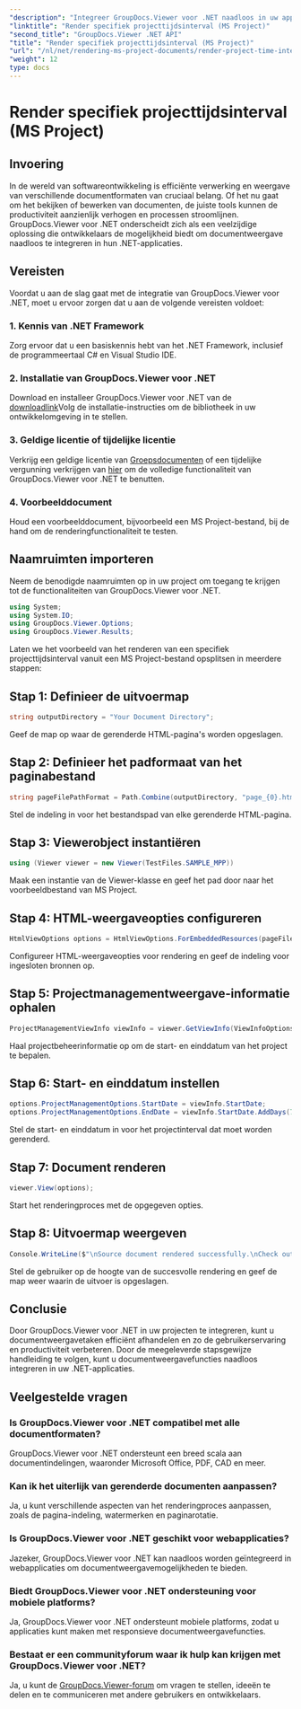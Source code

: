 ```yaml
---
"description": "Integreer GroupDocs.Viewer voor .NET naadloos in uw applicaties voor efficiënte documentweergave. Verhoog de productiviteit met veelzijdige renderingmogelijkheden."
"linktitle": "Render specifiek projecttijdsinterval (MS Project)"
"second_title": "GroupDocs.Viewer .NET API"
"title": "Render specifiek projecttijdsinterval (MS Project)"
"url": "/nl/net/rendering-ms-project-documents/render-project-time-interval-ms-project/"
"weight": 12
type: docs
---
```

# Render specifiek projecttijdsinterval (MS Project)

## Invoering
In de wereld van softwareontwikkeling is efficiënte verwerking en weergave van verschillende documentformaten van cruciaal belang. Of het nu gaat om het bekijken of bewerken van documenten, de juiste tools kunnen de productiviteit aanzienlijk verhogen en processen stroomlijnen. GroupDocs.Viewer voor .NET onderscheidt zich als een veelzijdige oplossing die ontwikkelaars de mogelijkheid biedt om documentweergave naadloos te integreren in hun .NET-applicaties.
## Vereisten
Voordat u aan de slag gaat met de integratie van GroupDocs.Viewer voor .NET, moet u ervoor zorgen dat u aan de volgende vereisten voldoet:
### 1. Kennis van .NET Framework
Zorg ervoor dat u een basiskennis hebt van het .NET Framework, inclusief de programmeertaal C# en Visual Studio IDE.
### 2. Installatie van GroupDocs.Viewer voor .NET
Download en installeer GroupDocs.Viewer voor .NET van de [downloadlink](https://releases.groupdocs.com/viewer/net/)Volg de installatie-instructies om de bibliotheek in uw ontwikkelomgeving in te stellen.
### 3. Geldige licentie of tijdelijke licentie
Verkrijg een geldige licentie van [Groepsdocumenten](https://purchase.groupdocs.com/buy) of een tijdelijke vergunning verkrijgen van [hier](https://purchase.groupdocs.com/temporary-license/) om de volledige functionaliteit van GroupDocs.Viewer voor .NET te benutten.
### 4. Voorbeelddocument
Houd een voorbeelddocument, bijvoorbeeld een MS Project-bestand, bij de hand om de renderingfunctionaliteit te testen.

## Naamruimten importeren
Neem de benodigde naamruimten op in uw project om toegang te krijgen tot de functionaliteiten van GroupDocs.Viewer voor .NET.

```csharp
using System;
using System.IO;
using GroupDocs.Viewer.Options;
using GroupDocs.Viewer.Results;
```

Laten we het voorbeeld van het renderen van een specifiek projecttijdsinterval vanuit een MS Project-bestand opsplitsen in meerdere stappen:
## Stap 1: Definieer de uitvoermap
```csharp
string outputDirectory = "Your Document Directory";
```
Geef de map op waar de gerenderde HTML-pagina's worden opgeslagen.
## Stap 2: Definieer het padformaat van het paginabestand
```csharp
string pageFilePathFormat = Path.Combine(outputDirectory, "page_{0}.html");
```
Stel de indeling in voor het bestandspad van elke gerenderde HTML-pagina.
## Stap 3: Viewerobject instantiëren
```csharp
using (Viewer viewer = new Viewer(TestFiles.SAMPLE_MPP))
```
Maak een instantie van de Viewer-klasse en geef het pad door naar het voorbeeldbestand van MS Project.
## Stap 4: HTML-weergaveopties configureren
```csharp
HtmlViewOptions options = HtmlViewOptions.ForEmbeddedResources(pageFilePathFormat);
```
Configureer HTML-weergaveopties voor rendering en geef de indeling voor ingesloten bronnen op.
## Stap 5: Projectmanagementweergave-informatie ophalen
```csharp
ProjectManagementViewInfo viewInfo = viewer.GetViewInfo(ViewInfoOptions.FromHtmlViewOptions(options)) as ProjectManagementViewInfo;
```
Haal projectbeheerinformatie op om de start- en einddatum van het project te bepalen.
## Stap 6: Start- en einddatum instellen
```csharp
options.ProjectManagementOptions.StartDate = viewInfo.StartDate;
options.ProjectManagementOptions.EndDate = viewInfo.StartDate.AddDays(7);
```
Stel de start- en einddatum in voor het projectinterval dat moet worden gerenderd.
## Stap 7: Document renderen
```csharp
viewer.View(options);
```
Start het renderingproces met de opgegeven opties.
## Stap 8: Uitvoermap weergeven
```csharp
Console.WriteLine($"\nSource document rendered successfully.\nCheck output in {outputDirectory}.");
```
Stel de gebruiker op de hoogte van de succesvolle rendering en geef de map weer waarin de uitvoer is opgeslagen.

## Conclusie
Door GroupDocs.Viewer voor .NET in uw projecten te integreren, kunt u documentweergavetaken efficiënt afhandelen en zo de gebruikerservaring en productiviteit verbeteren. Door de meegeleverde stapsgewijze handleiding te volgen, kunt u documentweergavefuncties naadloos integreren in uw .NET-applicaties.
## Veelgestelde vragen
### Is GroupDocs.Viewer voor .NET compatibel met alle documentformaten?
GroupDocs.Viewer voor .NET ondersteunt een breed scala aan documentindelingen, waaronder Microsoft Office, PDF, CAD en meer.
### Kan ik het uiterlijk van gerenderde documenten aanpassen?
Ja, u kunt verschillende aspecten van het renderingproces aanpassen, zoals de pagina-indeling, watermerken en paginarotatie.
### Is GroupDocs.Viewer voor .NET geschikt voor webapplicaties?
Jazeker, GroupDocs.Viewer voor .NET kan naadloos worden geïntegreerd in webapplicaties om documentweergavemogelijkheden te bieden.
### Biedt GroupDocs.Viewer voor .NET ondersteuning voor mobiele platforms?
Ja, GroupDocs.Viewer voor .NET ondersteunt mobiele platforms, zodat u applicaties kunt maken met responsieve documentweergavefuncties.
### Bestaat er een communityforum waar ik hulp kan krijgen met GroupDocs.Viewer voor .NET?
Ja, u kunt de [GroupDocs.Viewer-forum](https://forum.groupdocs.com/c/viewer/9) om vragen te stellen, ideeën te delen en te communiceren met andere gebruikers en ontwikkelaars.